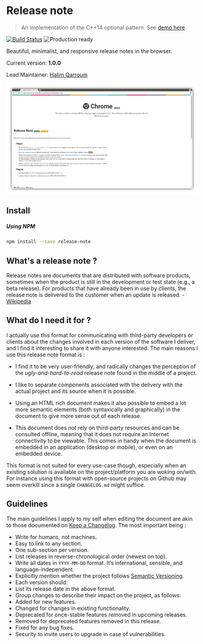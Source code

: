 # Release note
> An implementation of the C++14 optional pattern. See [demo here](https://hqarroum.github.io/release-note).

[![Build Status](https://travis-ci.org/HQarroum/release-note.svg)](https://travis-ci.org/HQarroum/release-note)
![Production ready](https://img.shields.io/badge/Production-Ready-brightgreen.svg)

Beautiful, minimalist, and responsive release notes in the browser.

Current version: **1.0.0**

Lead Maintainer: [Halim Qarroum](mailto:hqm.post@gmail.com)

<p align="center">
 <img width="840" src="logo.png"/>
</p>

## Install

##### Using NPM

```bash
npm install --save release-note
```

## What's a release note ?

Release notes are documents that are distributed with software products, sometimes when the product is still in the development or test state (e.g., a beta release). For products that have already been in use by clients, the release note is delivered to the customer when an update is released. - [Wikipedia](https://en.wikipedia.org/wiki/Release_notes)

## What do I need it for ?

I actually use this format for communicating with third-party developers or clients about the changes involved in each version of the software I deliver, and I find it interesting to share it with anyone interested. The main reasons I use this release note format is :

 * I find it to be very user-friendly, and radically changes the perception of the *ugly-and-hard-to-read* release note found in the middle of a project.
 
* I like to separate components associated with the delivery with the actual project and its source when it is possible.

* Using an HTML rich document makes it also possible to embed a lot more semantic elements (both syntaxically and graphically) in the document to give more sense out of each release.

* This document does not rely on third-party resources and can be consulted offline, meaning that it does not require an Internet connectivity to be viewable. This comes in handy when the document is embedded in an application (desktop or mobile), or even on an embedded device.

This format is not suited for every use-case though, especially when an existing solution is available on the project/platform you are woking on/with. For instance using this format with open-source projects on Github may seem overkill since a single `CHANGELOG.md` might suffice.

## Guidelines

The main guidelines I apply to my self when editing the document are akin to those documented on [Keep a Changelog](http://keepachangelog.com/). The most important being :

 * Write for humans, not machines.
 * Easy to link to any section.
 * One sub-section per version.
 * List releases in reverse-chronological order (newest on top).
 * Write all dates in `YYYY-MM-DD` format. It’s international, sensible, and language-independent.
 * Explicitly mention whether the project follows [Semantic Versioning](http://semver.org/).
 * Each version should:
  * List its release date in the above format.
  * Group changes to describe their impact on the project, as follows:
   * Added for new features.
   * Changed for changes in existing functionality.
   * Deprecated for once-stable features removed in upcoming releases.
   * Removed for deprecated features removed in this release.
   * Fixed for any bug fixes.
   * Security to invite users to upgrade in case of vulnerabilities.
